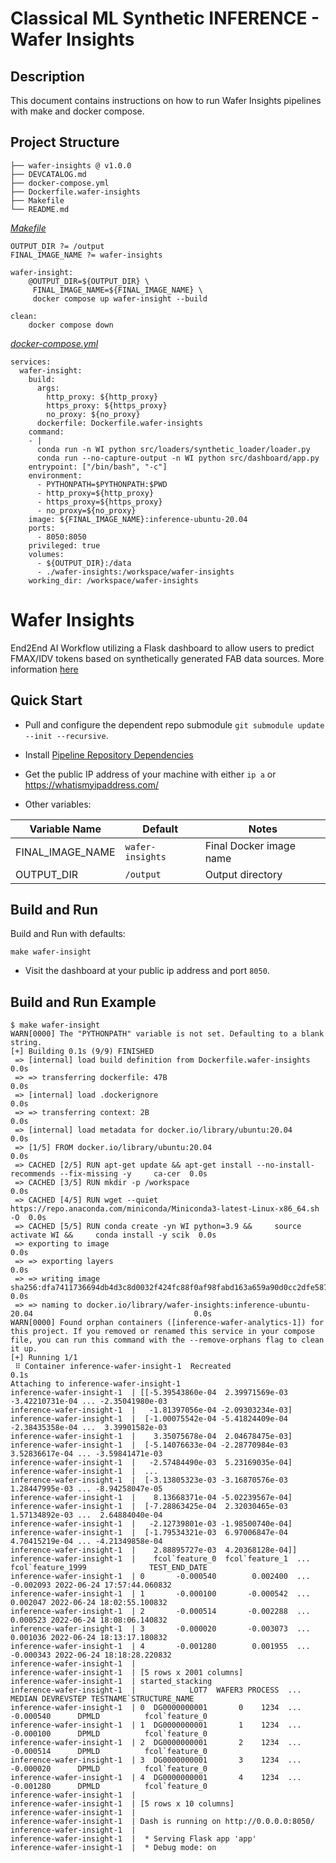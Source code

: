 # Classical ML Synthetic INFERENCE - Wafer Insights
## Description
This document contains instructions on how to run Wafer Insights pipelines with make and docker compose.
## Project Structure 
```
├── wafer-insights @ v1.0.0
├── DEVCATALOG.md
├── docker-compose.yml
├── Dockerfile.wafer-insights
├── Makefile
└── README.md
```
[_Makefile_](Makefile)
```
OUTPUT_DIR ?= /output
FINAL_IMAGE_NAME ?= wafer-insights

wafer-insight:
	@OUTPUT_DIR=${OUTPUT_DIR} \
	 FINAL_IMAGE_NAME=${FINAL_IMAGE_NAME} \
 	 docker compose up wafer-insight --build

clean: 
	docker compose down
```
[_docker-compose.yml_](docker-compose.yml)
```
services:
  wafer-insight:
    build:
      args: 
        http_proxy: ${http_proxy}
        https_proxy: ${https_proxy}
        no_proxy: ${no_proxy}
      dockerfile: Dockerfile.wafer-insights
    command: 
    - |
      conda run -n WI python src/loaders/synthetic_loader/loader.py
      conda run --no-capture-output -n WI python src/dashboard/app.py
    entrypoint: ["/bin/bash", "-c"]
    environment: 
      - PYTHONPATH=$PYTHONPATH:$PWD
      - http_proxy=${http_proxy}
      - https_proxy=${https_proxy}
      - no_proxy=${no_proxy}
    image: ${FINAL_IMAGE_NAME}:inference-ubuntu-20.04
    ports: 
      - 8050:8050
    privileged: true
    volumes: 
      - ${OUTPUT_DIR}:/data
      - ./wafer-insights:/workspace/wafer-insights
    working_dir: /workspace/wafer-insights
```

# Wafer Insights
End2End AI Workflow utilizing a Flask dashboard to allow users to predict FMAX/IDV tokens based on synthetically generated FAB data sources. More information [here](https://github.com/intel/wafer-insights-with-classical-ml)

## Quick Start
* Pull and configure the dependent repo submodule `git submodule update --init --recursive`.

* Install [Pipeline Repository Dependencies](../../../../README.md)

* Get the public IP address of your machine with either `ip a` or https://whatismyipaddress.com/

* Other variables:

| Variable Name | Default | Notes |
| --- | --- | --- |
| FINAL_IMAGE_NAME | `wafer-insights` | Final Docker image name |
| OUTPUT_DIR | `/output` | Output directory |

## Build and Run
Build and Run with defaults:
```
make wafer-insight
```

* Visit the dashboard at your public ip address and port `8050`.

## Build and Run Example
```
$ make wafer-insight
WARN[0000] The "PYTHONPATH" variable is not set. Defaulting to a blank string. 
[+] Building 0.1s (9/9) FINISHED                                                                                 
 => [internal] load build definition from Dockerfile.wafer-insights                                         0.0s
 => => transferring dockerfile: 47B                                                                         0.0s
 => [internal] load .dockerignore                                                                           0.0s
 => => transferring context: 2B                                                                             0.0s
 => [internal] load metadata for docker.io/library/ubuntu:20.04                                             0.0s
 => [1/5] FROM docker.io/library/ubuntu:20.04                                                               0.0s
 => CACHED [2/5] RUN apt-get update && apt-get install --no-install-recommends --fix-missing -y     ca-cer  0.0s
 => CACHED [3/5] RUN mkdir -p /workspace                                                                    0.0s
 => CACHED [4/5] RUN wget --quiet https://repo.anaconda.com/miniconda/Miniconda3-latest-Linux-x86_64.sh -O  0.0s
 => CACHED [5/5] RUN conda create -yn WI python=3.9 &&     source activate WI &&     conda install -y scik  0.0s
 => exporting to image                                                                                      0.0s
 => => exporting layers                                                                                     0.0s
 => => writing image sha256:dfa7411736694db4d3c8d0032f424fc88f0af98fabd163a659a90d0cc2dfe587                0.0s
 => => naming to docker.io/library/wafer-insights:inference-ubuntu-20.04                                    0.0s
WARN[0000] Found orphan containers ([inference-wafer-analytics-1]) for this project. If you removed or renamed this service in your compose file, you can run this command with the --remove-orphans flag to clean it up. 
[+] Running 1/1
 ⠿ Container inference-wafer-insight-1  Recreated                                                           0.1s
Attaching to inference-wafer-insight-1
inference-wafer-insight-1  | [[-5.39543860e-04  2.39971569e-03 -3.42210731e-04 ... -2.35041980e-03
inference-wafer-insight-1  |   -1.81397056e-04 -2.09303234e-03]
inference-wafer-insight-1  |  [-1.00075542e-04 -5.41824409e-04 -2.38435358e-04 ...  3.39901582e-03
inference-wafer-insight-1  |    3.35075678e-04  2.04678475e-03]
inference-wafer-insight-1  |  [-5.14076633e-04 -2.28770984e-03  3.52836617e-04 ... -3.59841471e-03
inference-wafer-insight-1  |   -2.57484490e-03  5.23169035e-04]
inference-wafer-insight-1  |  ...
inference-wafer-insight-1  |  [-3.13805323e-03 -3.16870576e-03  1.28447995e-03 ... -8.94258047e-05
inference-wafer-insight-1  |    8.13668371e-04 -5.02239567e-04]
inference-wafer-insight-1  |  [-7.28863425e-04  2.32030465e-03  1.57134892e-03 ...  2.64884040e-04
inference-wafer-insight-1  |   -2.12739801e-03 -1.98500740e-04]
inference-wafer-insight-1  |  [-1.79534321e-03  6.97006847e-04  4.70415219e-04 ... -4.21349858e-04
inference-wafer-insight-1  |    2.88895727e-03  4.20368128e-04]]
inference-wafer-insight-1  |    fcol`feature_0  fcol`feature_1  ...  fcol`feature_1999              TEST_END_DATE
inference-wafer-insight-1  | 0       -0.000540        0.002400  ...          -0.002093 2022-06-24 17:57:44.060832
inference-wafer-insight-1  | 1       -0.000100       -0.000542  ...           0.002047 2022-06-24 18:02:55.100832
inference-wafer-insight-1  | 2       -0.000514       -0.002288  ...           0.000523 2022-06-24 18:08:06.140832
inference-wafer-insight-1  | 3       -0.000020       -0.003073  ...           0.001036 2022-06-24 18:13:17.180832
inference-wafer-insight-1  | 4       -0.001280        0.001955  ...          -0.000343 2022-06-24 18:18:28.220832
inference-wafer-insight-1  | 
inference-wafer-insight-1  | [5 rows x 2001 columns]
inference-wafer-insight-1  | started_stacking
inference-wafer-insight-1  |            LOT7  WAFER3 PROCESS  ...    MEDIAN DEVREVSTEP TESTNAME`STRUCTURE_NAME
inference-wafer-insight-1  | 0  DG0000000001       0    1234  ... -0.000540      DPMLD          fcol`feature_0
inference-wafer-insight-1  | 1  DG0000000001       1    1234  ... -0.000100      DPMLD          fcol`feature_0
inference-wafer-insight-1  | 2  DG0000000001       2    1234  ... -0.000514      DPMLD          fcol`feature_0
inference-wafer-insight-1  | 3  DG0000000001       3    1234  ... -0.000020      DPMLD          fcol`feature_0
inference-wafer-insight-1  | 4  DG0000000001       4    1234  ... -0.001280      DPMLD          fcol`feature_0
inference-wafer-insight-1  | 
inference-wafer-insight-1  | [5 rows x 10 columns]
inference-wafer-insight-1  | 
inference-wafer-insight-1  | Dash is running on http://0.0.0.0:8050/
inference-wafer-insight-1  | 
inference-wafer-insight-1  |  * Serving Flask app 'app'
inference-wafer-insight-1  |  * Debug mode: on
```
